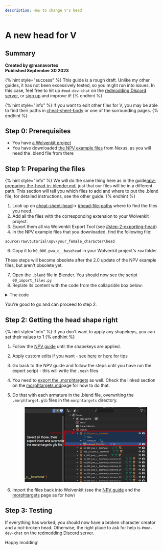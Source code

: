 ```yaml
---
description: How to change V's head
---
```


# A new head for V

## Summary

**Created by @manavortex**\
**Published September 30 2023**

{% hint style="success" %}
This guide is a rough draft. Unlike my other guides, it has not been excessively tested, so you might run into issues. In this case, feel free to hit up  `#mod-dev-chat` on the [redmodding Discord server](https://discord.gg/redmodding), or [sign up](https://app.gitbook.com/invite/-MP5ijqI11FeeX7c8-N8/H70HZBOeUulIpkQnBLK7) and improve it!
{% endhint %}

{% hint style="info" %}
If you want to edit other files for V, you may be able to find their paths in [cheat-sheet-body](../../references-lists-and-overviews/cheat-sheet-body/ "mention") or one of the surrounding pages.
{% endhint %}

## Step 0: Prerequisites

* You have [a Wolvenkit project](http://127.0.0.1:5000/s/-MP\_ozZVx2gRZUPXkd4r/wolvenkit-app/usage/wolvenkit-projects#create-a-new-wolvenkit-mod-project)
* You have downloaded [the NPV example files](https://www.nexusmods.com/cyberpunk2077/mods/8328) from Nexus, as you will need the .blend file from there

## Step 1: Preparing the files

{% hint style="info" %}
We will do the same thing here as in the guide[npv-preparing-the-head-in-blender.md](npv-v-as-custom-npc/npv-preparing-the-head-in-blender.md "mention"), just that our files will be in a different path. This section will tell you which files to add and where to put the .blend file; for detailed instructions, see the other guide.
{% endhint %}

1. Look up on [cheat-sheet-head](../../references-lists-and-overviews/cheat-sheet-head/ "mention")-> [#head-file-paths](../../references-lists-and-overviews/cheat-sheet-head/#head-file-paths "mention") where to find the files you need.
2. Add all the files with the corresponding extension to your Wolvenkit project.
3. Export them all via Wolvenkit Export Tool (see [#step-2-exporting-head](npv-v-as-custom-npc/npv-preparing-the-head-in-blender.md#step-2-exporting-head "mention"))
4. In the NPV example files that you downloaded, find the following file:

```
source\raw\tutorial\npv\your_female_character\head
```

6. Copy it to `h0_000_pwa_c__basehead` in your Wolvenkit project's `raw` folder

These steps will become obsolete after the 2.0 update of the NPV example files, but aren't obsolete yet.

7. Open the `.blend` file in Blender. You should now see the script `00_import_files.py`
8. Replate its content with the code from the collapsible box below:

<details>

<summary>The code</summary>

```python
import os
import bpy
import re

# path of your blend file
filepath = bpy.data.filepath
directory = os.path.dirname(filepath)

morphtargetDirectoryFile = os.path.join(directory, "morphtargets")

if not any(filename.endswith(".morphtarget.glb") for filename in os.listdir(morphtargetDirectoryFile)):
    parentFolder = os.path.dirname(directory)
    if any(filename.endswith(".morphtarget.glb") for filename in os.listdir(parentFolder)):
        morphtargetDirectoryFile = parentFolder
        
targetPath = ''


for root, dirs, files in os.walk(morphtargetDirectoryFile):
    files = [ file for file in files if file.endswith( ('.glb') ) ]
    for file in files: # loops through directories and files
        pot2 = os.path.join(root,file)
        armatureName = file.replace('.morphtarget.glb', '').replace('__morphs_default', '__morphs').replace('__morphs', '_c__basehead')  
        print("\nimporting = ", file)        
        imported_object = bpy.ops.import_scene.gltf(filepath=pot2, loglevel=0)
        selectedObject = bpy.context.scene.objects.get("Armature")
        selectedObject.name = armatureName
        print("imported to ", armatureName)
        

bpy.ops.object.select_all(action='DESELECT')
```



</details>

You're good to go and can proceed to step 2.

## Step 2: Getting the head shape right

{% hint style="info" %}
If you don't want to apply any shapekeys, you can set their values to 1
{% endhint %}

1. Follow the [NPV guide](npv-v-as-custom-npc/) until the shapekeys are applied.&#x20;
2. Apply custom edits if you want - see [here](../items-equipment/recolours-and-refits/r-and-r-refitting-step-by-step.md#step-4-refitting) or [here](../../3d-modelling/mesh-sculpting-techniques.md) for tips
3. Go back to the NPV guide and follow the steps until you have run the export script - this will write the `.mesh` files
4. You need to [export the .morphtargets](../../3d-modelling/morphtargets.md#editing-morphtargets) as well. Check the linked section on the [morphtargets.md](../../3d-modelling/morphtargets.md "mention")page for how to do that.
5.  Do that with each armature in the .blend file, overwriting the `.morphtarget.glb` files in the `morphtargets` directory.

    <figure><img src="../../../.gitbook/assets/npv_basehead_export_from_blender.png" alt=""><figcaption></figcaption></figure>
6. Import the files back into Wolvenkit (see the [NPV guide](npv-v-as-custom-npc/npv-preparing-the-head-in-blender.md#step-3-importing-head) and the [morphtargets](../../3d-modelling/morphtargets.md#editing-morphtargets) page as for how)

## Step 3: Testing

If everything has worked, you should now have a broken character creator and a not-broken head. Otherwise, the right place to ask for help is `#mod-dev-chat` on the [redmodding Discord server](https://discord.gg/redmodding).&#x20;

Happy modding!
